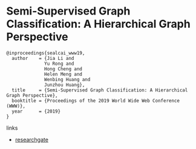# Semi-Supervised Graph Classification: A Hierarchical Graph Perspective

```
@inproceedings{sealcai_www19,
  author    = {Jia Li and
              Yu Rong and
              Hong Cheng and
              Helen Meng and
              Wenbing Huang and
              Junzhou Huang},
  title     = {Semi-Supervised Graph Classification: A Hierarchical Graph Perspective},
  booktitle = {Proceedings of the 2019 World Wide Web Conference (WWW)},
  year      = {2019}
}
```

links
- [researchgate](https://www.researchgate.net/publication/331166210_Semi-Supervised_Graph_Classification_A_Hierarchical_Graph_Perspective_ACM_Reference_Format)
